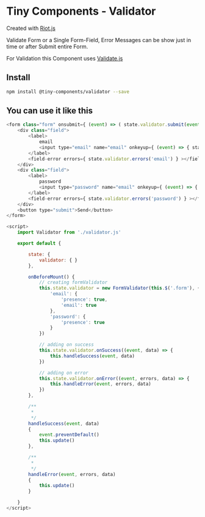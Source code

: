 # Tiny Components - Validator

Created with [Riot.js](https://riot.js.org)

Validate Form or a Single Form-Field, Error Messages can be show just in time
or after Submit entire Form.

For Validation this Component uses [Validate.js](https://validatejs.org/)

## Install

```bash
npm install @tiny-components/validator --save
```

## You can use it like this

```javascript
<form class="form" onsubmit={ (event) => ( state.validator.submit(event) ) }>>
    <div class="field">
        <label>
            email
            <input type="email" name="email" onkeyup={ (event) => { state.validator.handle(event, 'email') }} />
        </label>
        <field-error errors={ state.validator.errors('email') } ></field-error>
    </div>
    <div class="field">
        <label>
            password
            <input type="password" name="email" onkeyup={ (event) => { state.validator.handle(event, 'password') }} />
        </label>
        <field-error errors={ state.validator.errors('password') } ></field-error>
    </div>
    <button type="submit">Send</button>
</form>

<script>
    import Validator from './validator.js'

    export default {

        state: {
            validator: { }
        },

        onBeforeMount() {
            // creating formValidator
            this.state.validator = new FormValidator(this.$('.form'), {
                'email': {
                    'presence': true,
                    'email': true
                },
                'password': {
                    'presence': true
                }
            })

            // adding on success
            this.state.validator.onSuccess((event, data) => {
                this.handleSuccess(event, data)
            })

            // adding on error
            this.state.validator.onError((event, errors, data) => {
                this.handleError(event, errors, data)
            })
        },

        /**
         *
         */
        handleSuccess(event, data)
        {
            event.preventDefault()
            this.update()
        },

        /**
         *
         */
        handleError(event, errors, data)
        {
            this.update()
        }

    }
</script>
```